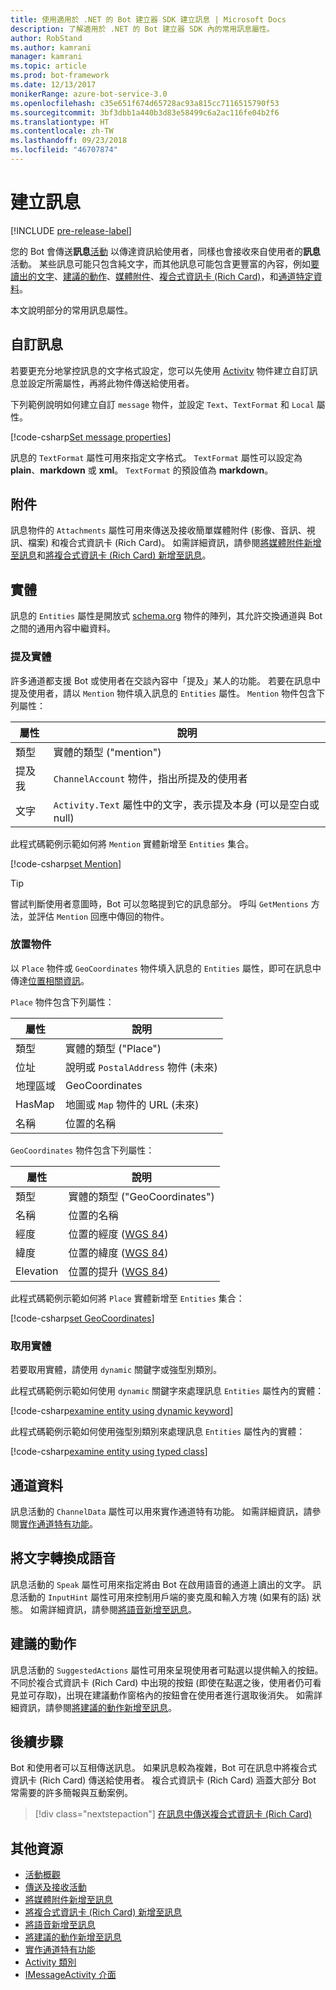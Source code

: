 ```yaml
---
title: 使用適用於 .NET 的 Bot 建立器 SDK 建立訊息 | Microsoft Docs
description: 了解適用於 .NET 的 Bot 建立器 SDK 內的常用訊息屬性。
author: RobStand
ms.author: kamrani
manager: kamrani
ms.topic: article
ms.prod: bot-framework
ms.date: 12/13/2017
monikerRange: azure-bot-service-3.0
ms.openlocfilehash: c35e651f674d65728ac93a815cc7116515790f53
ms.sourcegitcommit: 3bf3dbb1a440b3d83e58499c6a2ac116fe04b2f6
ms.translationtype: HT
ms.contentlocale: zh-TW
ms.lasthandoff: 09/23/2018
ms.locfileid: "46707874"
---
```

# <a name="create-messages"></a>建立訊息

[!INCLUDE [pre-release-label](../includes/pre-release-label-v3.md)]

您的 Bot 會傳送**訊息**[活動](bot-builder-dotnet-activities.md) 以傳達資訊給使用者，同樣也會接收來自使用者的**訊息**活動。 某些訊息可能只包含純文字，而其他訊息可能包含更豐富的內容，例如[要讀出的文字](bot-builder-dotnet-text-to-speech.md)、[建議的動作](bot-builder-dotnet-add-suggested-actions.md)、[媒體附件](bot-builder-dotnet-add-media-attachments.md)、[複合式資訊卡 (Rich Card)](bot-builder-dotnet-add-rich-card-attachments.md)，和[通道特定資料](bot-builder-dotnet-channeldata.md)。 

本文說明部分的常用訊息屬性。

## <a name="customizing-a-message"></a>自訂訊息

若要更充分地掌控訊息的文字格式設定，您可以先使用 [Activity](https://docs.botframework.com/en-us/csharp/builder/sdkreference/dc/d2f/class_microsoft_1_1_bot_1_1_connector_1_1_activity.html) 物件建立自訂訊息並設定所需屬性，再將此物件傳送給使用者。

下列範例說明如何建立自訂 `message` 物件，並設定 `Text`、`TextFormat` 和 `Local` 屬性。

[!code-csharp[Set message properties](../includes/code/dotnet-create-messages.cs#setBasicProperties)]

訊息的 `TextFormat` 屬性可用來指定文字格式。 `TextFormat` 屬性可以設定為 **plain**、**markdown** 或 **xml**。 `TextFormat` 的預設值為 **markdown**。 

## <a name="attachments"></a>附件

訊息物件的 `Attachments` 屬性可用來傳送及接收簡單媒體附件 (影像、音訊、視訊、檔案) 和複合式資訊卡 (Rich Card)。 如需詳細資訊，請參閱[將媒體附件新增至訊息](bot-builder-dotnet-add-media-attachments.md)和[將複合式資訊卡 (Rich Card) 新增至訊息](bot-builder-dotnet-add-rich-card-attachments.md)。

## <a name="entities"></a>實體

訊息的 `Entities` 屬性是開放式 <a href="http://schema.org/" target="_blank">schema.org</a> 物件的陣列，其允許交換通道與 Bot 之間的通用內容中繼資料。

### <a name="mention-entities"></a>提及實體

許多通道都支援 Bot 或使用者在交談內容中「提及」某人的功能。 若要在訊息中提及使用者，請以 `Mention` 物件填入訊息的 `Entities` 屬性。 `Mention` 物件包含下列屬性： 

| 屬性 | 說明 | 
|----|----|
| 類型 | 實體的類型 ("mention") | 
| 提及我 | `ChannelAccount` 物件，指出所提及的使用者 | 
| 文字 | `Activity.Text` 屬性中的文字，表示提及本身 (可以是空白或 null) |

此程式碼範例示範如何將 `Mention` 實體新增至 `Entities` 集合。

[!code-csharp[set Mention](../includes/code/dotnet-create-messages.cs#setMention)]

> [!TIP]
> 嘗試判斷使用者意圖時，Bot 可以忽略提到它的訊息部分。 呼叫 `GetMentions` 方法，並評估 `Mention` 回應中傳回的物件。

### <a name="place-objects"></a>放置物件

以 `Place` 物件或 `GeoCoordinates` 物件填入訊息的 `Entities` 屬性，即可在訊息中傳達<a href="https://schema.org/Place" target="_blank">位置相關資訊</a>。 

`Place` 物件包含下列屬性：

| 屬性 | 說明 | 
|----|----|
| 類型 | 實體的類型 ("Place") |
| 位址 | 說明或 `PostalAddress` 物件 (未來) | 
| 地理區域 | GeoCoordinates | 
| HasMap | 地圖或 `Map` 物件的 URL (未來) |
| 名稱 | 位置的名稱 |

`GeoCoordinates` 物件包含下列屬性：

| 屬性 | 說明 | 
|----|----|
| 類型 | 實體的類型 ("GeoCoordinates") |
| 名稱 | 位置的名稱 |
| 經度 | 位置的經度 (<a href="https://en.wikipedia.org/wiki/World_Geodetic_System" target="_blank">WGS 84</a>) | 
| 緯度 | 位置的緯度 (<a href="https://en.wikipedia.org/wiki/World_Geodetic_System" target="_blank">WGS 84</a>) | 
| Elevation | 位置的提升 (<a href="https://en.wikipedia.org/wiki/World_Geodetic_System" target="_blank">WGS 84</a>) | 

此程式碼範例示範如何將 `Place` 實體新增至 `Entities` 集合：

[!code-csharp[set GeoCoordinates](../includes/code/dotnet-create-messages.cs#setGeoCoord)]

### <a name="consume-entities"></a>取用實體

若要取用實體，請使用 `dynamic` 關鍵字或強型別類別。

此程式碼範例示範如何使用 `dynamic` 關鍵字來處理訊息 `Entities` 屬性內的實體：

[!code-csharp[examine entity using dynamic keyword](../includes/code/dotnet-create-messages.cs#examineEntity1)]

此程式碼範例示範如何使用強型別類別來處理訊息 `Entities` 屬性內的實體：

[!code-csharp[examine entity using typed class](../includes/code/dotnet-create-messages.cs#examineEntity2)]

## <a name="channel-data"></a>通道資料

訊息活動的 `ChannelData` 屬性可以用來實作通道特有功能。 如需詳細資訊，請參閱[實作通道特有功能](bot-builder-dotnet-channeldata.md)。

## <a name="text-to-speech"></a>將文字轉換成語音

訊息活動的 `Speak` 屬性可用來指定將由 Bot 在啟用語音的通道上讀出的文字。 訊息活動的 `InputHint` 屬性可用來控制用戶端的麥克風和輸入方塊 (如果有的話) 狀態。 如需詳細資訊，請參閱[將語音新增至訊息](bot-builder-dotnet-text-to-speech.md)。

## <a name="suggested-actions"></a>建議的動作

訊息活動的 `SuggestedActions` 屬性可用來呈現使用者可點選以提供輸入的按鈕。 不同於複合式資訊卡 (Rich Card) 中出現的按鈕 (即使在點選之後，使用者仍可看見並可存取)，出現在建議動作窗格內的按鈕會在使用者進行選取後消失。 如需詳細資訊，請參閱[將建議的動作新增至訊息](bot-builder-dotnet-add-suggested-actions.md)。

## <a name="next-steps"></a>後續步驟

Bot 和使用者可以互相傳送訊息。 如果訊息較為複雜，Bot 可在訊息中將複合式資訊卡 (Rich Card) 傳送給使用者。 複合式資訊卡 (Rich Card) 涵蓋大部分 Bot 常需要的許多簡報與互動案例。

> [!div class="nextstepaction"]
> [在訊息中傳送複合式資訊卡 (Rich Card)](bot-builder-dotnet-add-rich-card-attachments.md)

## <a name="additional-resources"></a>其他資源

- [活動概觀](bot-builder-dotnet-activities.md)
- [傳送及接收活動](bot-builder-dotnet-connector.md)
- [將媒體附件新增至訊息](bot-builder-dotnet-add-media-attachments.md)
- [將複合式資訊卡 (Rich Card) 新增至訊息](bot-builder-dotnet-add-rich-card-attachments.md)
- [將語音新增至訊息](bot-builder-dotnet-text-to-speech.md)
- [將建議的動作新增至訊息](bot-builder-dotnet-add-suggested-actions.md)
- [實作通道特有功能](bot-builder-dotnet-channeldata.md)
- <a href="https://docs.botframework.com/en-us/csharp/builder/sdkreference/dc/d2f/class_microsoft_1_1_bot_1_1_connector_1_1_activity.html" target="_blank">Activity 類別</a>
- <a href="/dotnet/api/microsoft.bot.connector.imessageactivity" target="_blank">IMessageActivity 介面</a>

